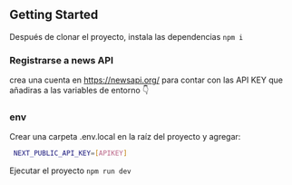 
## Getting Started

Después de clonar el proyecto, instala las dependencias
`npm i`
 
### Registrarse a news API 

crea una cuenta en https://newsapi.org/ para contar con las API KEY que añadiras a las variables de entorno 👇

### env
Crear una carpeta .env.local en la raíz del proyecto y agregar: 
```bash
 NEXT_PUBLIC_API_KEY=[APIKEY]
```

Ejecutar el proyecto `npm run dev`
